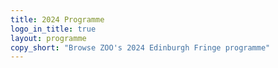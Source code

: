 ```yaml
---
title: 2024 Programme
logo_in_title: true
layout: programme
copy_short: "Browse ZOO's 2024 Edinburgh Fringe programme"
---
```


